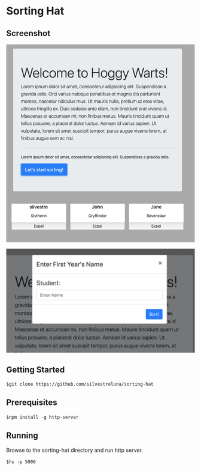 # Sorting Hat


## Screenshot
![Sorting hat full page](https://raw.githubusercontent.com/silvestreluna/sorting-hat/master/img/Screen%20Shot%202019-04-01%20at%205.41.22%20PM.png)

![Enter Name field](https://raw.githubusercontent.com/silvestreluna/sorting-hat/master/img/Screen%20Shot%202019-04-01%20at%205.41.35%20PM.png)


## Getting Started

```
$git clone https://github.com/silvestreluna/sorting-hat
```

## Prerequisites

```
$npm install -g http-server
```

## Running

Browse to the sorting-hat directory and run http server.

```
$hs -p 5000
```
